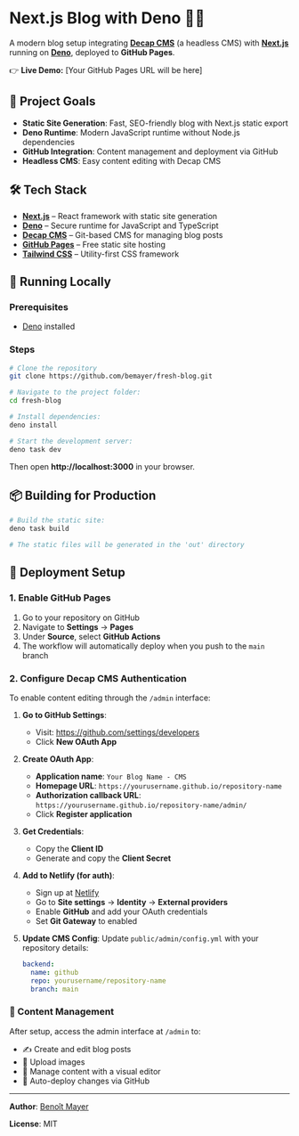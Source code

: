 # Next.js Blog with Deno 📝🚀

A modern blog setup integrating **[Decap CMS](https://decapcms.org/)** (a headless CMS) with **[Next.js](https://nextjs.org/)** running on **[Deno](https://deno.com/)**, deployed to **GitHub Pages**.

👉 **Live Demo:** [Your GitHub Pages URL will be here]

## 📌 Project Goals

- **Static Site Generation**: Fast, SEO-friendly blog with Next.js static export
- **Deno Runtime**: Modern JavaScript runtime without Node.js dependencies
- **GitHub Integration**: Content management and deployment via GitHub
- **Headless CMS**: Easy content editing with Decap CMS

## 🛠️ Tech Stack

- **[Next.js](https://nextjs.org/)** – React framework with static site generation
- **[Deno](https://deno.com/)** – Secure runtime for JavaScript and TypeScript
- **[Decap CMS](https://decapcms.org/)** – Git-based CMS for managing blog posts
- **[GitHub Pages](https://pages.github.com/)** – Free static site hosting
- **[Tailwind CSS](https://tailwindcss.com/)** – Utility-first CSS framework

## 🚀 Running Locally

### Prerequisites
- [Deno](https://deno.land/) installed

### Steps

```bash
# Clone the repository
git clone https://github.com/bemayer/fresh-blog.git

# Navigate to the project folder:
cd fresh-blog

# Install dependencies:
deno install

# Start the development server:
deno task dev
```

Then open **http://localhost:3000** in your browser.

## 📦 Building for Production

```bash
# Build the static site:
deno task build

# The static files will be generated in the 'out' directory
```

## 🚀 Deployment Setup

### 1. Enable GitHub Pages

1. Go to your repository on GitHub
2. Navigate to **Settings** → **Pages**
3. Under **Source**, select **GitHub Actions**
4. The workflow will automatically deploy when you push to the `main` branch

### 2. Configure Decap CMS Authentication

To enable content editing through the `/admin` interface:

1. **Go to GitHub Settings**:
   - Visit: https://github.com/settings/developers
   - Click **New OAuth App**

2. **Create OAuth App**:
   - **Application name**: `Your Blog Name - CMS`
   - **Homepage URL**: `https://yourusername.github.io/repository-name`
   - **Authorization callback URL**: `https://yourusername.github.io/repository-name/admin/`
   - Click **Register application**

3. **Get Credentials**:
   - Copy the **Client ID**
   - Generate and copy the **Client Secret**

4. **Add to Netlify (for auth)**:
   - Sign up at [Netlify](https://netlify.com)
   - Go to **Site settings** → **Identity** → **External providers**
   - Enable **GitHub** and add your OAuth credentials
   - Set **Git Gateway** to enabled

5. **Update CMS Config**:
   Update `public/admin/config.yml` with your repository details:
   ```yaml
   backend:
     name: github
     repo: yourusername/repository-name
     branch: main
   ```

### 📖 Content Management

After setup, access the admin interface at `/admin` to:
- ✍️ Create and edit blog posts
- 📸 Upload images
- 📝 Manage content with a visual editor
- 🚀 Auto-deploy changes via GitHub

---

**Author**: [Benoît Mayer](https://github.com/bemayer)

**License**: MIT
